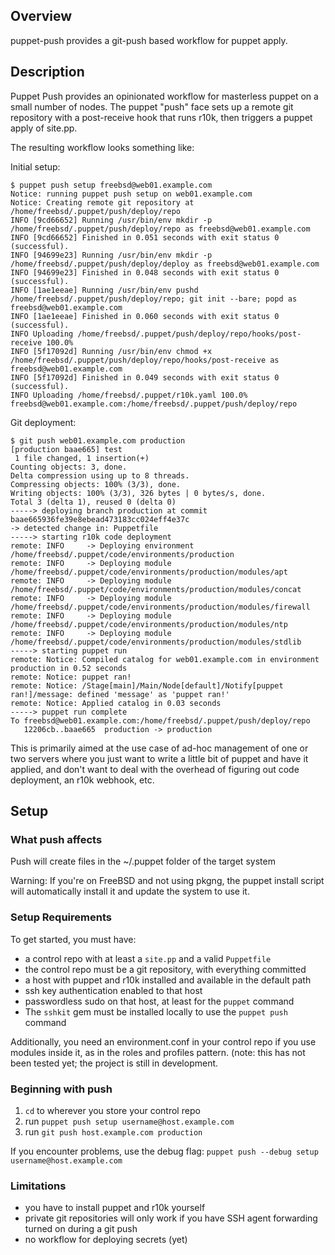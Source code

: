 ## Overview

puppet-push provides a git-push based workflow for puppet apply.

## Description

Puppet Push provides an opinionated workflow for masterless puppet on a small
number of nodes. The puppet "push" face sets up a remote git repository with a
post-receive hook that runs r10k, then triggers a puppet apply of site.pp.

The resulting workflow looks something like:

Initial setup:
```shell
$ puppet push setup freebsd@web01.example.com
Notice: running puppet push setup on web01.example.com
Notice: Creating remote git repository at /home/freebsd/.puppet/push/deploy/repo
INFO [9cd66652] Running /usr/bin/env mkdir -p /home/freebsd/.puppet/push/deploy/repo as freebsd@web01.example.com
INFO [9cd66652] Finished in 0.051 seconds with exit status 0 (successful).
INFO [94699e23] Running /usr/bin/env mkdir -p /home/freebsd/.puppet/push/deploy/deploy as freebsd@web01.example.com
INFO [94699e23] Finished in 0.048 seconds with exit status 0 (successful).
INFO [1ae1eeae] Running /usr/bin/env pushd /home/freebsd/.puppet/push/deploy/repo; git init --bare; popd as freebsd@web01.example.com
INFO [1ae1eeae] Finished in 0.060 seconds with exit status 0 (successful).
INFO Uploading /home/freebsd/.puppet/push/deploy/repo/hooks/post-receive 100.0%
INFO [5f17092d] Running /usr/bin/env chmod +x /home/freebsd/.puppet/push/deploy/repo/hooks/post-receive as freebsd@web01.example.com
INFO [5f17092d] Finished in 0.049 seconds with exit status 0 (successful).
INFO Uploading /home/freebsd/.puppet/r10k.yaml 100.0%
freebsd@web01.example.com:/home/freebsd/.puppet/push/deploy/repo
```

Git deployment:
```shell
$ git push web01.example.com production
[production baae665] test
 1 file changed, 1 insertion(+)
Counting objects: 3, done.
Delta compression using up to 8 threads.
Compressing objects: 100% (3/3), done.
Writing objects: 100% (3/3), 326 bytes | 0 bytes/s, done.
Total 3 (delta 1), reused 0 (delta 0)
-----> deploying branch production at commit baae665936fe39e8ebead473183cc024eff4e37c
-> detected change in: Puppetfile
-----> starting r10k code deployment
remote: INFO     -> Deploying environment /home/freebsd/.puppet/code/environments/production
remote: INFO     -> Deploying module /home/freebsd/.puppet/code/environments/production/modules/apt
remote: INFO     -> Deploying module /home/freebsd/.puppet/code/environments/production/modules/concat
remote: INFO     -> Deploying module /home/freebsd/.puppet/code/environments/production/modules/firewall
remote: INFO     -> Deploying module /home/freebsd/.puppet/code/environments/production/modules/ntp
remote: INFO     -> Deploying module /home/freebsd/.puppet/code/environments/production/modules/stdlib
-----> starting puppet run
remote: Notice: Compiled catalog for web01.example.com in environment production in 0.52 seconds
remote: Notice: puppet ran!
remote: Notice: /Stage[main]/Main/Node[default]/Notify[puppet ran!]/message: defined 'message' as 'puppet ran!'
remote: Notice: Applied catalog in 0.03 seconds
-----> puppet run complete
To freebsd@web01.example.com:/home/freebsd/.puppet/push/deploy/repo
   12206cb..baae665  production -> production
```

This is primarily aimed at the use case of ad-hoc management of one or two
servers where you just want to write a little bit of puppet and have it
applied, and don't want to deal with the overhead of figuring out code
deployment, an r10k webhook, etc.

## Setup

### What push affects
Push will create files in the ~/.puppet folder of the target system

Warning: If you're on FreeBSD and not using pkgng, the puppet install script
will automatically install it and update the system to use it.

### Setup Requirements

To get started, you must have:

- a control repo with at least a `site.pp` and a valid `Puppetfile`
- the control repo must be a git repository, with everything committed
- a host with puppet and r10k installed and available in the default path
- ssh key authentication enabled to that host
- passwordless sudo on that host, at least for the `puppet` command
- The `sshkit` gem must be installed locally to use the `puppet push` command

Additionally, you need an environment.conf in your control repo if you use
modules inside it, as in the roles and profiles pattern. (note: this has not
been tested yet; the project is still in development.

### Beginning with push

1. `cd` to wherever you store your control repo
2. run `puppet push setup username@host.example.com`
3. run `git push host.example.com production`

If you encounter problems, use the debug flag: `puppet push --debug setup username@host.example.com`


### Limitations

- you have to install puppet and r10k yourself
- private git repositories will only work if you have SSH agent forwarding turned on during a git push
- no workflow for deploying secrets (yet)
